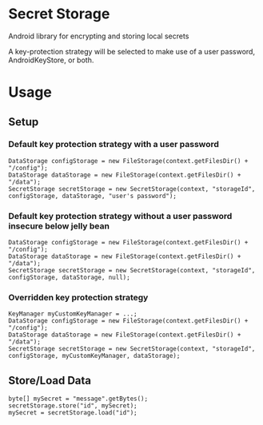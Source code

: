 # Secret Storage
Android library for encrypting and storing local secrets

A key-protection strategy will be selected to make use of
a user password, AndroidKeyStore, or both.

# Usage

## Setup

### Default key protection strategy with a user password
```
DataStorage configStorage = new FileStorage(context.getFilesDir() + "/config");
DataStorage dataStorage = new FileStorage(context.getFilesDir() + "/data");
SecretStorage secretStorage = new SecretStorage(context, "storageId", configStorage, dataStorage, "user's password");
```

### Default key protection strategy without a user password **insecure below jelly bean**
```
DataStorage configStorage = new FileStorage(context.getFilesDir() + "/config");
DataStorage dataStorage = new FileStorage(context.getFilesDir() + "/data");
SecretStorage secretStorage = new SecretStorage(context, "storageId", configStorage, dataStorage, null);
```

### Overridden key protection strategy
```
KeyManager myCustomKeyManager = ...;
DataStorage configStorage = new FileStorage(context.getFilesDir() + "/config");
DataStorage dataStorage = new FileStorage(context.getFilesDir() + "/data");
SecretStorage secretStorage = new SecretStorage(context, "storageId", configStorage, myCustomKeyManager, dataStorage);
```

## Store/Load Data
```
byte[] mySecret = "message".getBytes();
secretStorage.store("id", mySecret);
mySecret = secretStorage.load("id");
```